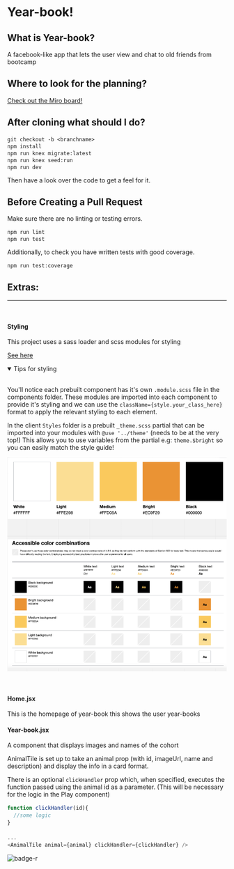 # Year-book!

## What is Year-book?
A facebook-like app that lets the user view and chat to old friends from bootcamp

## Where to look for the planning?
[Check out the Miro board!](https://miro.com/app/board/uXjVP-_6Y3M=/)

## After cloning what should I do?
```
git checkout -b <branchname>
npm install
npm run knex migrate:latest
npm run knex seed:run
npm run dev
```
Then have a look over the code to get a feel for it.

## Before Creating a Pull Request
Make sure there are no linting or testing errors.
```
npm run lint
npm run test
```

Additionally, to check you have written tests with good coverage.
```
npm run test:coverage
```



## Extras:
<hr>
<br>

#### Styling

This project uses a sass loader and scss modules for styling

[See here](https://sass-lang.com/guide#:Variables:~:text=use%C2%A0rule.-,Modules,-Compatibility%3A)

<details open>
<summary>Tips for styling</summary>
<br>

You'll notice each prebuilt component has it's own `.module.scss` file in the components folder. These modules are imported into each component to provide it's styling and we can use the `className={style.your_class_here}` format to apply the relevant styling to each element.

In the client `Styles` folder is a prebuilt `_theme.scss` partial that can be imported into your modules with `@use '../theme'` (needs to be at the very top!) This allows you to use variables from the partial e.g: `theme.$bright` so you can easily match the style guide!

![style guide](server/public/images/readme/style-guide.png "Style guide")

</details>
<br>


#### Home.jsx

This is the homepage of year-book this shows the user year-books

#### Year-book.jsx

A component that displays images and names of the cohort 


AnimalTile is set up to take an animal prop (with id, imageUrl, name and description) and display the info in a card format.

There is an optional `clickHandler` prop which, when specified, executes the function passed using the animal id as a parameter. (This will be necessary for the logic in the Play component)

```js
function clickHandler(id){
  //some logic
}

...
<AnimalTile animal={animal} clickHandler={clickHandler} />
```

</details>

![badge-r](https://media.istockphoto.com/id/1176579693/vector/year-book-colorful-typography-banner.jpg?s=612x612&w=0&k=20&c=vK9fQYr5iu5-KBgqa4e3jdDwyVH7cAi5_5zhzOEAvs8=)
